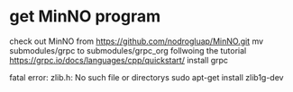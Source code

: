 # get MinNO program
check out MinNO from https://github.com/nodrogluap/MinNO.git
mv submodules/grpc to submodules/grpc_org
follwoing the tutorial https://grpc.io/docs/languages/cpp/quickstart/ install grpc

fatal error: zlib.h: No such file or directorys
sudo apt-get install zlib1g-dev
